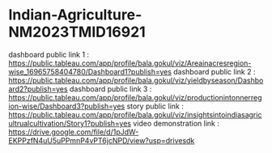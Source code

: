 # Indian-Agriculture-NM2023TMID16921
dashboard public link 1 : https://public.tableau.com/app/profile/bala.gokul/viz/Areainacresregion-wise_16965758404780/Dashboard1?publish=yes 
dashboard public link 2 : https://public.tableau.com/app/profile/bala.gokul/viz/yieldbyseason/Dashboard2?publish=yes
dashboard public link 3 : https://public.tableau.com/app/profile/bala.gokul/viz/productionintonnerregion-wise/Dashboard3?publish=yes
story public link : https://public.tableau.com/app/profile/bala.gokul/viz/insightsintoindiasagricultrualcultivation/Story1?publish=yes
video demonstration link : https://drive.google.com/file/d/1pJdW-EKPPzfN4uU5uPPmnP4vPT6jcNPD/view?usp=drivesdk
